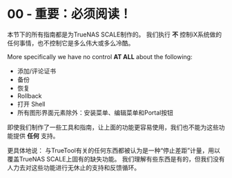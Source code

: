 # 00 - 重要：必须阅读！

本节下的所有指南都是为TrueNAS SCALE制作的。 我们执行 **不** 控制iX系统做的任何事情，也不控制它是多么伟大或多么冷酷。

More specifically we have no control **AT ALL** about the following:

- 添加/评论证书
- 备份
- 恢复
- Rollback
- 打开 Shell
- 所有图形界面元素除外：安装菜单、编辑菜单和Portal按钮

即使我们制作了一些工具和指南，让上面的功能更容易使用，我们也不能为这些功能提供 **任何** 支持。

更具体地说： 与TrueTool有关的任何东西都被认为是一种“停止差距”计量，用以覆盖TrueNAS SCALE上固有的缺失功能。 我们理解有些东西是有的，但我们没有人力去对这些功能进行无休止的支持和反馈循环。
